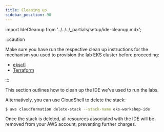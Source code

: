 ```yaml
---
title: Cleaning up
sidebar_position: 90
---
```


import IdeCleanup from '../../../_partials/setup/ide-cleanup.mdx';

:::caution

Make sure you have run the respective clean up instructions for the mechanism you used to provision the lab EKS cluster before proceeding:

- [eksctl](./using-eksctl.md)
- [Terraform](./using-terraform.md)

:::

This section outlines how to clean up the IDE we've used to run the labs.

<IdeCleanup />

Alternatively, you can use CloudShell to delete the stack:

<ConsoleButton url="https://console.aws.amazon.com/cloudshell/home" service="console" label="Open CloudShell"/>

```bash test=false
$ aws cloudformation delete-stack --stack-name eks-workshop-ide
```

Once the stack is deleted, all resources associated with the IDE will be removed from your AWS account, preventing further charges.
